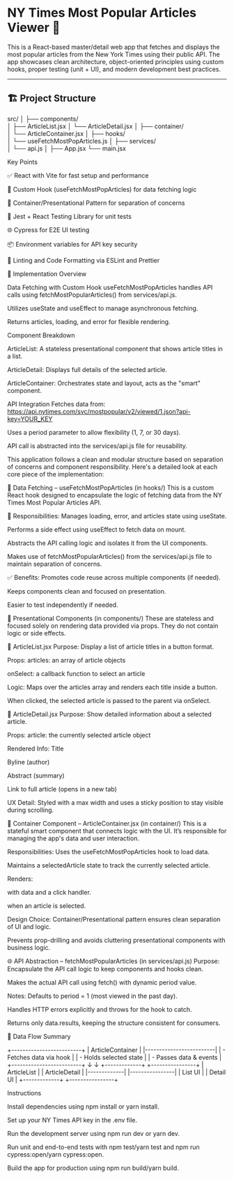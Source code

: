 # NY Times Most Popular Articles Viewer 📰

This is a React-based master/detail web app that fetches and displays the most popular articles from the New York Times using their public API. The app showcases clean architecture, object-oriented principles using custom hooks, proper testing (unit + UI), and modern development best practices.

---

## 🏗️ Project Structure


src/
│
├── components/             
│   ├── ArticleList.jsx
│   └── ArticleDetail.jsx
│
├── container/              
│   └── ArticleContainer.jsx
│
├── hooks/                 
│   └── useFetchMostPopArticles.js
│
├── services/              
│   └── api.js
│
├── App.jsx
└── main.jsx


 Key Points

✅ React with Vite for fast setup and performance

🎯 Custom Hook (useFetchMostPopArticles) for data fetching logic

🧱 Container/Presentational Pattern for separation of concerns

🧪 Jest + React Testing Library for unit tests

🌐 Cypress for E2E UI testing

📦 Environment variables for API key security

🧹 Linting and Code Formatting via ESLint and Prettier




🧠 Implementation Overview

Data Fetching with Custom Hook
useFetchMostPopArticles handles API calls using fetchMostPopularArticles() from services/api.js.

Utilizes useState and useEffect to manage asynchronous fetching.

Returns articles, loading, and error for flexible rendering.

Component Breakdown

ArticleList: A stateless presentational component that shows article titles in a list.

ArticleDetail: Displays full details of the selected article.

ArticleContainer: Orchestrates state and layout, acts as the "smart" component.

API Integration
Fetches data from:
https://api.nytimes.com/svc/mostpopular/v2/viewed/1.json?api-key=YOUR_KEY

Uses a period parameter to allow flexibility (1, 7, or 30 days).

API call is abstracted into the services/api.js file for reusability.



This application follows a clean and modular structure based on separation of concerns and component responsibility. Here's a detailed look at each core piece of the implementation:

🔁 Data Fetching – useFetchMostPopArticles (in hooks/)
This is a custom React hook designed to encapsulate the logic of fetching data from the NY Times Most Popular Articles API.

🔧 Responsibilities:
Manages loading, error, and articles state using useState.

Performs a side effect using useEffect to fetch data on mount.

Abstracts the API calling logic and isolates it from the UI components.

Makes use of fetchMostPopularArticles() from the services/api.js file to maintain separation of concerns.

✅ Benefits:
Promotes code reuse across multiple components (if needed).

Keeps components clean and focused on presentation.

Easier to test independently if needed.

🧩 Presentational Components (in components/)
These are stateless and focused solely on rendering data provided via props. They do not contain logic or side effects.

📄 ArticleList.jsx
Purpose: Display a list of article titles in a button format.

Props:
articles: an array of article objects

onSelect: a callback function to select an article

Logic:
Maps over the articles array and renders each title inside a button.

When clicked, the selected article is passed to the parent via onSelect.

📄 ArticleDetail.jsx
Purpose: Show detailed information about a selected article.

Props:
article: the currently selected article object

Rendered Info:
Title

Byline (author)

Abstract (summary)

Link to full article (opens in a new tab)

UX Detail:
Styled with a max width and uses a sticky position to stay visible during scrolling.

🧠 Container Component – ArticleContainer.jsx (in container/)
This is a stateful smart component that connects logic with the UI. It’s responsible for managing the app's data and user interaction.

Responsibilities:
Uses the useFetchMostPopArticles hook to load data.

Maintains a selectedArticle state to track the currently selected article.

Renders:

<ArticleList /> with data and a click handler.

<ArticleDetail /> when an article is selected.

Design Choice:
Container/Presentational pattern ensures clean separation of UI and logic.

Prevents prop-drilling and avoids cluttering presentational components with business logic.

🌐 API Abstraction – fetchMostPopularArticles (in services/api.js)
Purpose:
Encapsulate the API call logic to keep components and hooks clean.

Makes the actual API call using fetch() with dynamic period value.

Notes:
Defaults to period = 1 (most viewed in the past day).

Handles HTTP errors explicitly and throws for the hook to catch.

Returns only data.results, keeping the structure consistent for consumers.

🔁 Data Flow Summary

+-------------------------+
|     ArticleContainer    |
|-------------------------|
| - Fetches data via hook |
| - Holds selected state  |
| - Passes data & events  |
+-------------------------+
       ↓         ↓
+-------------+ +----------------+
| ArticleList | | ArticleDetail  |
|-------------| |----------------|
|   List UI   | |  Detail UI     |
+-------------+ +----------------+


 Instructions

Install dependencies using npm install or yarn install.

Set up your NY Times API key in the .env file.

Run the development server using npm run dev or yarn dev.

Run unit and end-to-end tests with npm test/yarn test and npm run cypress:open/yarn cypress:open.


Build the app for production using npm run build/yarn build.
